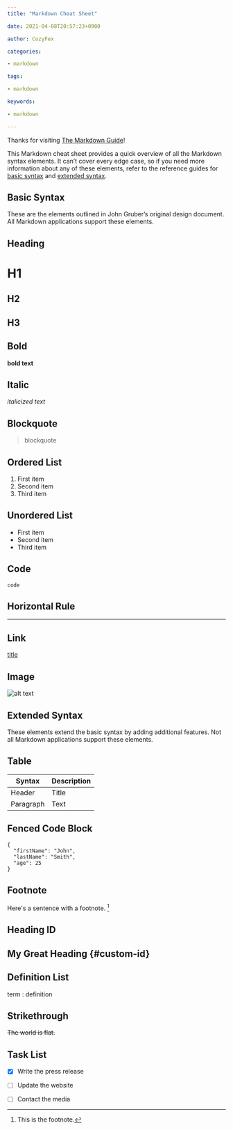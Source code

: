 ```yaml
---
title: "Markdown Cheat Sheet"

date: 2021-04-08T20:57:23+0900

author: CozyFex

categories:

- markdown

tags:

- markdown

keywords:

- markdown

---
```


Thanks for visiting [The Markdown Guide](https://www.markdownguide.org)!

This Markdown cheat sheet provides a quick overview of all the Markdown syntax elements. It can’t cover every edge case,
so if you need more information about any of these elements, refer to the reference guides
for [basic syntax](https://www.markdownguide.org/basic-syntax)
and [extended syntax](https://www.markdownguide.org/extended-syntax).

## Basic Syntax

These are the elements outlined in John Gruber’s original design document. All Markdown applications support these
elements.

## Heading

# H1

## H2

## H3

## Bold

**bold text**

## Italic

*italicized text*

## Blockquote

> blockquote

## Ordered List

1. First item
2. Second item
3. Third item

## Unordered List

- First item
- Second item
- Third item

## Code

`code`

## Horizontal Rule

---

## Link

[title](https://www.example.com)

## Image

![alt text](/images/logo.png)

## Extended Syntax

These elements extend the basic syntax by adding additional features. Not all Markdown applications support these
elements.

## Table

| Syntax    | Description |
| --------- | ----------- |
| Header    | Title       |
| Paragraph | Text        |

## Fenced Code Block

```
{
  "firstName": "John",
  "lastName": "Smith",
  "age": 25
}
```

## Footnote

Here's a sentence with a footnote. [^1]

[^1]: This is the footnote.

## Heading ID

## My Great Heading {#custom-id}

## Definition List

term
: definition

## Strikethrough

~~The world is flat.~~

## Task List

- [x] Write the press release
- [ ] Update the website
- [ ] Contact the media

